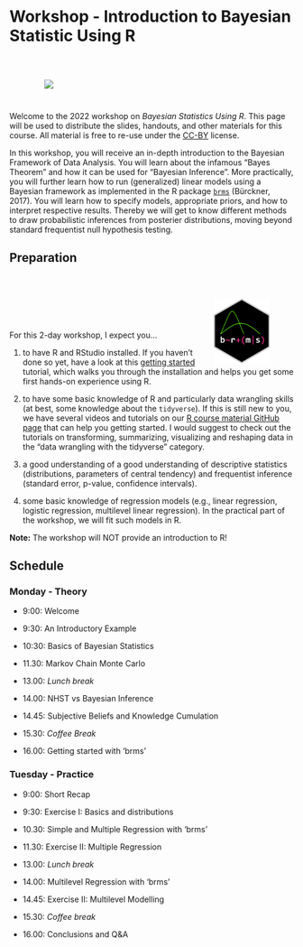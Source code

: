 Workshop - Introduction to Bayesian Statistic Using R
================

<div style="padding: 3em;">

<img src="https://upload.wikimedia.org/wikipedia/commons/a/a0/Prior%2C_Likelihood%2C_Posterior_schematic.svg" width = 400 align="right" />

</div>

Welcome to the 2022 workshop on *Bayesian Statistics Using R*. This page
will be used to distribute the slides, handouts, and other materials for
this course. All material is free to re-use under the
[CC-BY](https://github.com/masurp/workshop_bayes/blob/main/LICENSE.md)
license.

In this workshop, you will receive an in-depth introduction to the
Bayesian Framework of Data Analysis. You will learn about the infamous
“Bayes Theorem” and how it can be used for “Bayesian Inference”. More
practically, you will further learn how to run (generalized) linear
models using a Bayesian framework as implemented in the R package
[`brms`](http://paul-buerkner.github.io/brms/index.html) (Bürckner,
2017). You will learn how to specify models, appropriate priors, and how
to interpret respective results. Thereby we will get to know different
methods to draw probabilistic inferences from posterier distributions,
moving beyond standard frequentist null hypothesis testing.

## Preparation

<div style="padding: 3em;">

<img src="https://raw.githubusercontent.com/paul-buerkner/brms/master/man/figures/brms.png" width = 100 align="right" />

</div>

For this 2-day workshop, I expect you…

1.  to have R and RStudio installed. If you haven’t done so yet, have a
    look at this [getting
    started](https://github.com/ccs-amsterdam/r-course-material/blob/master/tutorials/R_basics_1_getting_started.md)
    tutorial, which walks you through the installation and helps you get
    some first hands-on experience using R.

2.  to have some basic knowledge of R and particularly data wrangling
    skills (at best, some knowledge about the `tidyverse`). If this is
    still new to you, we have several videos and tutorials on our [R
    course material GitHub
    page](https://github.com/ccs-amsterdam/r-course-material) that can
    help you getting started. I would suggest to check out the tutorials
    on transforming, summarizing, visualizing and reshaping data in the
    “data wrangling with the tidyverse” category.

3.  a good understanding of a good understanding of descriptive
    statistics (distributions, parameters of central tendency) and
    frequentist inference (standard error, p-value, confidence
    intervals).

4.  some basic knowledge of regression models (e.g., linear regression,
    logistic regression, multilevel linear regression). In the practical
    part of the workshop, we will fit such models in R.

**Note:** The workshop will NOT provide an introduction to R!

## Schedule

### Monday - Theory

-   9:00: Welcome

-   9:30: An Introductory Example

-   10:30: Basics of Bayesian Statistics

-   11.30: Markov Chain Monte Carlo

-   13.00: *Lunch break*

-   14.00: NHST vs Bayesian Inference

-   14.45: Subjective Beliefs and Knowledge Cumulation

-   15.30: *Coffee Break*

-   16.00: Getting started with ‘brms’

### Tuesday - Practice

-   9:00: Short Recap

-   9:30: Exercise I: Basics and distributions

-   10.30: Simple and Multiple Regression with ‘brms’

-   11.30: Exercise II: Multiple Regression

-   13.00: *Lunch break*

-   14.00: Multilevel Regression with ‘brms’

-   14.45: Exercise II: Multilevel Modelling

-   15.30: *Coffee break*

-   16.00: Conclusions and Q&A
